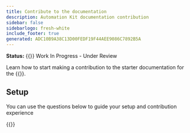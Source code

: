 ```yaml
---
title: Contribute to the documentation
description: Automation Kit documentation contribution
sidebar: false
sidebarlogo: fresh-white
include_footer: true
generated: ADC10B9A38C13D00FEDF19F44AEE9086C7892B5A
---
```


**Status:** {{<externalImage src="https://github.githubassets.com/images/icons/emoji/unicode/1f6a7.png" size="16x16" text="Construction Icon">}} Work In Progress - Under Review

Learn how to start making a contribution to the starter documentation for the {{<product-name>}}.

## Setup

You can use the questions below to guide your setup and contribution experience

{{<questions name="/content/en-gb/contribution/documentation.json" completed="Thank you for completing setup questions" shownavigationbuttons="false" locale="en-gb">}}
